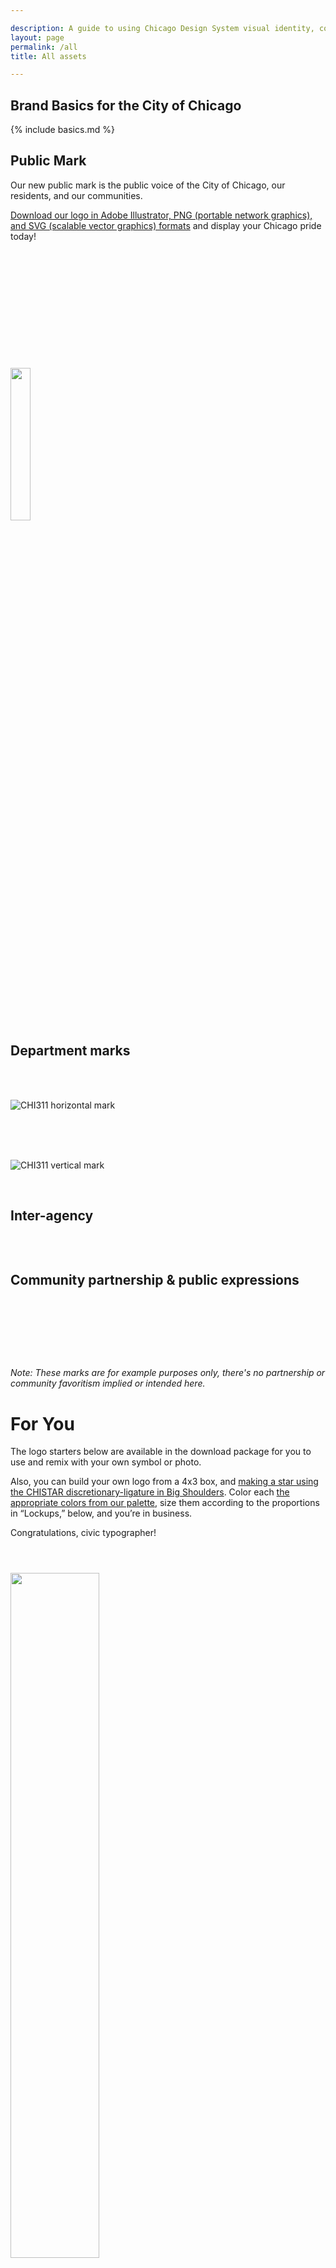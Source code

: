 ```yaml
---

description: A guide to using Chicago Design System visual identity, code, and methods.
layout: page
permalink: /all
title: All assets

---
```


## Brand Basics for the City of Chicago

{% include basics.md %}

<style>
  img.logo-display {height: 12em;}
</style>

<h2 id="public-mark">Public Mark</h2>
<p>Our new public mark is the public voice of the City of Chicago, our residents, and our communities.</p>
<p><a href="/assets/downloads/PUBLIC-MARK-CHICAGO.zip">Download our logo in Adobe Illustrator, PNG (portable network graphics), and SVG (scalable vector graphics) formats</a> and display your Chicago pride today!</p>

<br>
<p><img src="/assets/img/logo/LOGO-CHICAGO-horizontal.png" alt="" style="padding: 3em 0;"/></p>
<br>
<p><img src="/assets/img/logo/LOGO-CHICAGO-vertical.png" alt="" width="25%" style="padding: 2em 0;"/></p>
<br>
<br>
<h2>Department marks</h2>
<br>
<br>
<p><img src="/assets/img/logo/CHI311-h.png" alt="CHI311 horizontal mark" /></p>
<br>
<br>
<br>
<p><img src="/assets/img/logo/CHI311-v.png" alt="CHI311 vertical mark" /></p>
<br>

<h2 id="inter-agency">Inter-agency</h2>
<br>
<p><img src="/assets/img/logo/LOGO-partnership-examples.png" alt="" /></p>
<h2 id="community-partnerships">Community partnership & public expressions</h2>
<br>
<br>
<p><img src="/assets/img/logo/LOGO-remix-cultural.png" alt="" /></p>
<br>
<br>
<p><i>Note: These marks are for example purposes only, there's no partnership or community favoritism implied or intended here.</i></p>

<h1 id="for-you">For You</h1>

<p>The logo starters below are available in the download package for you to use and remix with your own symbol or photo.</p>

<p>Also, you can build your own logo from a 4x3 box, and <a href="/typography">making a star using the CHISTAR discretionary-ligature in Big Shoulders</a>. Color each <a href="/basics">the appropriate colors from our palette</a>, size them according to the proportions in “Lockups,” below, and you’re in business.</p>

<p>Congratulations, civic typographer!</p>

<p><img src="/assets/img/logo/LOGO-CHICAGO-horizontal-symbols-only.png" alt="" width="53%" style="padding: 3em 0 1em 0;"/></p>

<p><img src="/assets/img/logo/LOGO-CHICAGO-vertical-symbols-only.png" alt="" width="25%" style="padding: 3em 0 1em 0;"/></p>
<br>
<br>

<h2 id="lockups">Lockups</h2>
<p>For ideal spacing in your project, use the follow guidelines for implementation:</p>
<p><img src="/assets/img/logo/LOGO-spacing.png" alt="" /></p>
<p><img src="/assets/img/logo/LOGO-partnership.png" alt="" /></p>

{% include typography.html %}

# City Heraldry

<h2>The Flag of the City of Chicago</h2>
  
  
<p><img src="/assets/img/Flag_of_Chicago,_Illinois.svg" alt="Wikipedia's Chicago Flag" /></p>

<p>By <a href="User XFI (!?!)">https://cs.wikipedia.org/wiki/User:-xfi-</a> - according to a design specified by <a href="https://en.wikipedia.org/wiki/User:John_Reid">Wikipedia user John Reid</a> or <a href="http://introvert.net/blog/2004/04/17/what-is-the-deal-with-the-stars-on-the-chicago-flag/">T. E. Whalen’s</a>) construction sheet (<a href="https://en.wikipedia.org/wiki/Talk:Municipal_Flag_of_Chicago">Municipal Flag of Chicago</a>), which is in the public domain, and thus represented here.</p>

<p>For more details on the history of the flag, see <a href="https://twitter.com/robertloerzel">Robert Loerzel</a>’s wonderfully comprehensive <a href="https://medium.com/@robertloerzel/the-story-of-chicagos-four-star-city-flag-4042dc579cb2">The Story of Chicago’s Four-Star City Flag</a>.</p>

<p><a href="https://tannerwoodford.com/">Tanner Woodford</a>, Executive Director of the <a href="https://designchicago.org/">Design Museum of Chicago</a>, had this contribution to share with us, an outline of the dimensions of the Flag:</p>

<p><img src="/assets/img/Design-Museum-of-Chicago-flag-exoskeleton.png" alt="An outline of the dimensions of the Chicago Flag, its proportions, and placement of its stars and bars." /></p>

<p>I don’t mean to disagree or spark debate, but I think Robert &amp; Tanner &amp; T.E. may need to compare notes with us at the City and arrive at a final determination. I volunteer to mediate it in 2020 or beyond, or find someone with appropriate gravitas to do so, certainly.</p>

<h2 id="learn-more-about-our-flag-and-others-lesser-flags">Learn more about our flag and others’ lesser flags</h2>

<ul>
  <li><a href="https://www.ted.com/talks/roman_mars_why_city_flags_may_be_the_worst_designed_thing_you_ve_never_noticed?language=en">Roman Mars gives a famous talk on vexillology here, complimenting our flag</a></li>
  <li><a href="http://library.amlegal.com/nxt/gateway.dll/Illinois/chicago_il/municipalcodeofchicago?f=templates$fn=default.htm$3.0$vid=amlegal:chicago_il">The Municipal Code of the City of Chicago</a> defines our municipal flag in Title 1, from 1-8-020 to 1-8-041.</li>
  <li><a href="https://en.wikipedia.org/wiki/Flag_of_Chicago">Wikipedia article</a></li>
</ul>

## The Municipal Device of the City of Chicago

{% include municipal-device.md %}

<h2>The Seal of the City of Chicago</h2>

{% include seals.html %}

